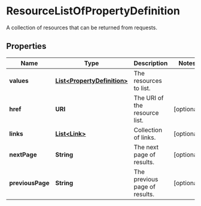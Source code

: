 

# ResourceListOfPropertyDefinition

A collection of resources that can be returned from requests.

## Properties

Name | Type | Description | Notes
------------ | ------------- | ------------- | -------------
**values** | [**List&lt;PropertyDefinition&gt;**](PropertyDefinition.md) | The resources to list. | 
**href** | **URI** | The URI of the resource list. |  [optional]
**links** | [**List&lt;Link&gt;**](Link.md) | Collection of links. |  [optional]
**nextPage** | **String** | The next page of results. |  [optional]
**previousPage** | **String** | The previous page of results. |  [optional]



